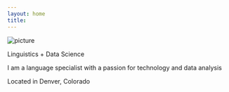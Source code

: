 ```yaml
---
layout: home
title: 
---
```

![picture](https://github.com/natacasey/Life_Expectancy_Prediction_Project_with_R/blob/master/_assets/predictions.gif)

Linguistics + Data Science

I am a language specialist with a passion for technology and data analysis

Located in Denver, Colorado
                         
               
